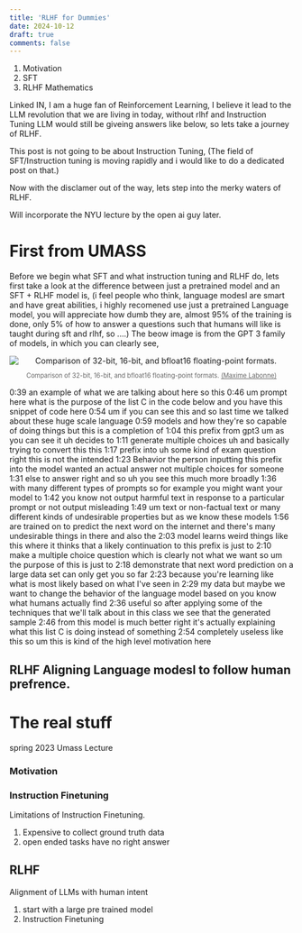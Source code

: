 ```yaml
---
title: 'RLHF for Dummies'
date: 2024-10-12
draft: true
comments: false
---
```


1. Motivation
2. SFT
3. RLHF Mathematics


Linked IN, 
I am a huge fan of Reinforcement Learning, I believe it lead to the LLM revolution that we are living in today, without rlhf and Instruction Tuning LLM would still be giveing answers like below, so lets take a journey of RLHF.

This post is not going to be about Instruction Tuning, (The field of SFT/Instruction tuning is moving rapidly and i would like to do a dedicated post on that.)

Now with the disclamer out of the way, lets step into the merky waters of RLHF.

Will incorporate the NYU lecture by the open ai guy later.
# First from UMASS 

Before we begin what SFT and what instruction tuning and RLHF do, lets first take a look at the difference between just a pretrained model and an SFT + RLHF model is, (i feel people who think, language modesl are smart and have great abilities, i highly recomened use just a pretrained Language model, you will appreciate how dumb they are, almost 95% of the training is done, only 5% of how to answer a questions such that humans will like is taught during sft and rlhf, so ....) The beow image is from the GPT 3 family of models, in which you can clearly see, 


<div style="text-align: center;">
  <img src="/images/rlhf/rlhf_instruct_gpt.png" alt="Comparison of 32-bit, 16-bit, and bfloat16 floating-point formats." style="display: block; margin: 0 auto;">
<p style="font-size: 0.8em; color: rgba(0, 0, 0, 0.6);">
  Comparison of 32-bit, 16-bit, and bfloat16 floating-point formats.
  <a href="https://mlabonne.github.io/blog/posts/Introduction_to_Weight_Quantization.html" style="color: rgba(0, 0, 0, 0.6);">(Maxime Labonne)</a>
</p>
</div>


0:39
an example of what we are talking about here so this
0:46
um prompt here what is the purpose of the list C in the code below and you have this snippet of code here
0:54
um if you can see this and so last time we talked about these huge scale language
0:59
models and how they're so capable of doing things but this is a completion of
1:04
this prefix from gpt3 um as you can see it uh decides to
1:11
generate multiple choices uh and basically trying to convert this this
1:17
prefix into uh some kind of exam question right this is not the intended
1:23
Behavior the person inputting this prefix into the model wanted an actual answer not multiple choices for someone
1:31
else to answer right and so uh you see this much more broadly
1:36
with many different types of prompts so for example you might want your model to
1:42
you know not output harmful text in response to a particular prompt or not output misleading
1:49
um text or non-factual text or many different kinds of undesirable properties but as we know these models
1:56
are trained on to predict the next word on the internet and there's many undesirable things in there and also the
2:03
model learns weird things like this where it thinks that a likely continuation to this prefix is just to
2:10
make a multiple choice question which is clearly not what we want so um the purpose of this is just to
2:18
demonstrate that next word prediction on a large data set can only get you so far
2:23
because you're learning like what is most likely based on what I've seen in
2:29
my data but maybe we want to change the behavior of the language model based on you know what humans actually find
2:36
useful so after applying some of the techniques that we'll talk about in this class we see that the generated sample
2:46
from this model is much better right it's actually explaining what this list C is doing instead of something
2:54
completely useless like this so um this is kind of the high level motivation here


## RLHF Aligning Language modesl to follow human prefrence.

# The real stuff

spring 2023 Umass Lecture

### Motivation

### Instruction Finetuning

Limitations of Instruction Finetuning.

1. Expensive to collect ground truth data
2. open ended tasks have no right answer

## RLHF

Alignment of LLMs with human intent

1. start with a large pre trained model
2. Instruction Finetuning

